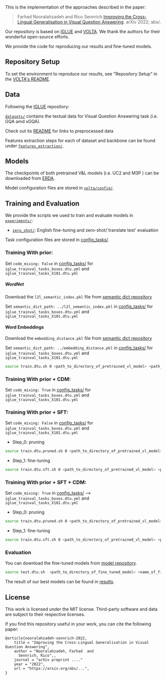 
This is the implementation of the approaches described in the paper:
> Farhad Nooralahzadeh and Rico Sennrich [Improving the Cross-Lingual Generalisation in Visual Question Answering](https://arxiv.org/abs/). arXiv 2022; abs/.

Our repository is based on [IGLUE](https://github.com/e-bug/iglue) and [VOLTA](https://github.com/e-bug/volta). We thank the authors for their wonderful open-source efforts.

We provide the code for reproducing our results and fine-tuned models.


## Repository Setup

To set the environment to reproduce our results, see "Repository Setup" in the [VOLTA's README](volta/README.md).


## Data
Following the [IGLUE](https://github.com/e-bug/iglue) repository:

[`datasets/`](datasets) contains the textual data for Visual Question Answering task (i.e. GQA amd xGQA).

Check out its [README](datasets/README.md) for links to preprocessed data  

Features extraction steps for each of dataset and backbone can be found under [`features_extraction/`](features_extraction). 


## Models

The checkpoints of both pretrained V&L models (i.e. UC2 and M3P ) can be downloaded from [ERDA](https://sid.erda.dk/sharelink/b1Rge0DwwW).

Model configuration files are stored in [`volta/config/`](volta/config). 


## Training and Evaluation

We provide the scripts we used to train and evaluate models in [`experiments/`](experiments):
- [`zero_shot/`](experiments/zero_shot): English fine-tuning and zero-shot/`translate test' evaluation

Task configuration files are stored in [config_tasks/](config_tasks).

### Training With prior:

Set `code_mixing: False` in [config_tasks/](config_tasks) for
    `iglue_trainval_tasks_boxes.dtu.yml` and 
    `iglue_trainval_tasks_X101.dtu.yml`

##### WordNet
Download the `l2l_semantic_index.pkl` file from [semantic dict repository](https://pub.cl.uzh.ch/users/fnoora/semantic_dict/) 

Set `semantic_dict_path: ../l2l_semantic_index.pkl` in [config_tasks/](config_tasks) for
    `iglue_trainval_tasks_boxes.dtu.yml` and
    `iglue_trainval_tasks_X101.dtu.yml`


#### Word Embeddings
Download the `embedding_distance.pkl` file from [semantic dict repository](https://pub.cl.uzh.ch/users/fnoora/semantic_dict/) 

Set `semantic_dict_path: ../embedding_distance.pkl` in [config_tasks/](config_tasks) for
    `iglue_trainval_tasks_boxes.dtu.yml` and
    `iglue_trainval_tasks_X101.dtu.yml`

```bash
source train.dtu.sh 0 <path_to_directory_of_pretrained_vl_model> <path_to_directory_for_fine_tuned_model>
```
### Training With prior + CDM:
Set `code_mixing: True` in [config_tasks/](config_tasks) for
    `iglue_trainval_tasks_boxes.dtu.yml` and
    `iglue_trainval_tasks_X101.dtu.yml`

### Training With prior + SFT:
Set `code_mixing: False` in [config_tasks/](config_tasks) for 
        `iglue_trainval_tasks_boxes.dtu.yml` and 
        `iglue_trainval_tasks_X101.dtu.yml`
 - Step_0: pruning 
```bash
source train.dtu.pruned.sh 0 <path_to_directory_of_pretrained_vl_model> <path_to_directory_for_pruned_model>
```
 - Step_1: fine-tuning 
```bash
source train.dtu.sft.sh 0 <path_to_directory_of_pretrained_vl_model> <path_to_directory_of_pruned_model> <path_to_directory_for_fine_tuned_model> 
```
### Training With prior + SFT + CDM:
Set `code_mixing: True` in [config_tasks/](config_tasks) --> `iglue_trainval_tasks_boxes.dtu.yml` and  `iglue_trainval_tasks_X101.dtu.yml`
- Step_0: pruning
```bash
source train.dtu.pruned.sh 0 <path_to_directory_of_pretrained_vl_model> <path_to_directory_for_pruned_model>
```
- Step_1: fine-tuning
```bash
source train.dtu.sft.sh 0 <path_to_directory_of_pretrained_vl_model> <path_to_directory_of_pruned_model> <path_to_directory_for_fine_tuned_model>
 ```

### Evaluation
You can download the fine-tuned models from [model repository](https://pub.cl.uzh.ch/users/fnoora/fine-tuned-checkpoint/).

```bash 
source test.dtu.sh  <path_to_directory_of_fine_tuned_model> <name_of_fine-tuned-model>
```

The result of our best models can be found in [results](results).
## License

This work is licensed under the MIT license.
Third-party software and data are subject to their respective licenses. <br>

If you find this repository useful in your work, you can cite the following paper:

```
@article{nooralahzadeh-sennrich-2022,
    title = "Improving the Cross-Lingual Generalisation in Visual Question Answering",
    author = "Nooralahzadeh, Farhad  and
      Sennrich, Rico",,
    journal = "arXiv preprint ...."
    year = "2022",
    url = "https://arxiv.org/abs/...",
}
```
